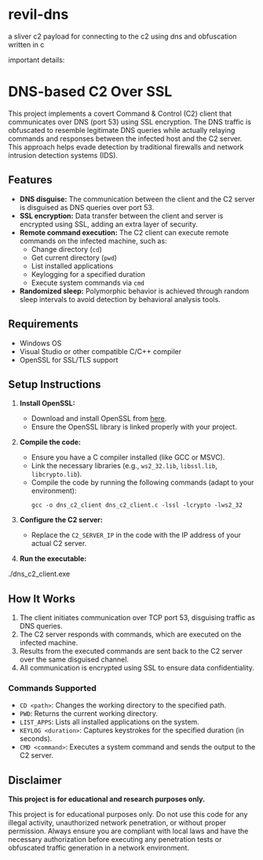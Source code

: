 # revil-dns
a sliver c2 payload for connecting to the c2 using dns and obfuscation written in c 


important details:

# DNS-based C2 Over SSL

This project implements a covert Command & Control (C2) client that communicates over DNS (port 53) using SSL encryption. The DNS traffic is obfuscated to resemble legitimate DNS queries while actually relaying commands and responses between the infected host and the C2 server. This approach helps evade detection by traditional firewalls and network intrusion detection systems (IDS).

## Features

- **DNS disguise:** The communication between the client and the C2 server is disguised as DNS queries over port 53.
- **SSL encryption:** Data transfer between the client and server is encrypted using SSL, adding an extra layer of security.
- **Remote command execution:** The C2 client can execute remote commands on the infected machine, such as:
  - Change directory (`cd`)
  - Get current directory (`pwd`)
  - List installed applications
  - Keylogging for a specified duration
  - Execute system commands via `cmd`
- **Randomized sleep:** Polymorphic behavior is achieved through random sleep intervals to avoid detection by behavioral analysis tools.

## Requirements

- Windows OS
- Visual Studio or other compatible C/C++ compiler
- OpenSSL for SSL/TLS support

## Setup Instructions

1. **Install OpenSSL:**
   - Download and install OpenSSL from [here](https://www.openssl.org/).
   - Ensure the OpenSSL library is linked properly with your project.

2. **Compile the code:**
   - Ensure you have a C compiler installed (like GCC or MSVC).
   - Link the necessary libraries (e.g., `ws2_32.lib`, `libssl.lib`, `libcrypto.lib`).
   - Compile the code by running the following commands (adapt to your environment):
     ```
     gcc -o dns_c2_client dns_c2_client.c -lssl -lcrypto -lws2_32
     ```

3. **Configure the C2 server:**
   - Replace the `C2_SERVER_IP` in the code with the IP address of your actual C2 server.

4. **Run the executable:**

./dns_c2_client.exe

## How It Works

1. The client initiates communication over TCP port 53, disguising traffic as DNS queries.
2. The C2 server responds with commands, which are executed on the infected machine.
3. Results from the executed commands are sent back to the C2 server over the same disguised channel.
4. All communication is encrypted using SSL to ensure data confidentiality.

### Commands Supported

- `CD <path>`: Changes the working directory to the specified path.
- `PWD`: Returns the current working directory.
- `LIST_APPS`: Lists all installed applications on the system.
- `KEYLOG <duration>`: Captures keystrokes for the specified duration (in seconds).
- `CMD <command>`: Executes a system command and sends the output to the C2 server.

## Disclaimer

**This project is for educational and research purposes only.**

This project is for educational purposes only. Do not use this code for any illegal activity, unauthorized network penetration, or without proper permission. Always ensure you are compliant with local laws and have the necessary authorization before executing any penetration tests or obfuscated traffic generation in a network environment.
